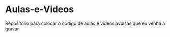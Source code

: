 # Aulas-e-Videos
Repositório para colocar o código de aulas e vídeos avulsas que eu venha a gravar.
